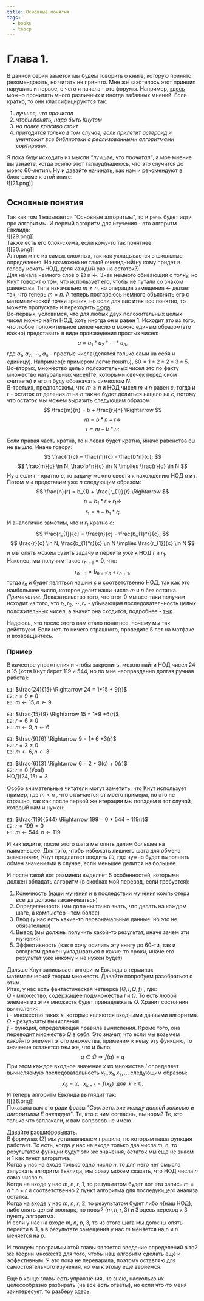 ```yaml
---
title: Основные понятия
tags:
  - books
  - taocp
---
```

# Глава 1.

В данной серии заметок мы будем говорить о книге, которую принято рекомендовать, но читать не принято. Мне же захотелось этот принцип нарушить и первое, с чего я начала - это форумы. Например, [здесь](https://www.linux.org.ru/polls/polls/15945983) можно прочитать много различных и иногда забавных мнений. Если кратко, то они классифицируются так:

1) *лучшее, что прочитал*
2) *чтобы понять, надо быть Кнутом*
3) *на полке красиво стоит*
4) *пригодится только в том случае, если прилетит астероид и уничтожит все библиотеки с реализованными алгоритмами сортировок*

Я пока буду исходить из мысли *"лучшее, что прочитал"*, а мое мнение вы узнаете, когда осилю этот талмуд(надеюсь, что это случится до моего 60-летия). Ну и давайте начинать, как нам и рекомендуют в блок-схеме к этой книге: \
![[21.png]]
## Основные понятия

Так как том 1 называется "Основные алгоритмы", то и речь будет идти про алгоритмы. И первый алгоритм для изучения - это алгоритм Евклида: \
![[29.png]]\
Также есть его блок-схема, если кому-то так понятнее: \
![[30.png]]\
Алгоритм не из самых сложных, так как укладывается в школьные определения. Но возможно не такой очевидный(ну кому придет в голову искать НОД, деля каждый раз на остаток?). \
Для начала немного слов о `E3` и $\leftarrow$. Знак немного сбивающий с толку, но Кнут говорит о том, что использует его, чтобы не путали со знаком равенства. Типа изначально $m \neq n$, но операция замещения $\leftarrow$ делает так, что теперь $m=n$.
А теперь постараюсь немного объяснить его с математической точки зрения, но если для вас итак все понятно, то можете пропускать и переходить [сюда](#пример).\
Во-первых, условимся, что для любых двух положительных целых чисел можно найти НОД, хоть иногда он и равен 1. Исходит это из того, что любое положительное целое число $a$ можно единым образом(это важно) представить в виде произведения простых чисел:
$$
a = a_1 \ast a_2 \ast \cdots \ast a_n, 
$$
где $a_1$, $a_2$, $\cdots$, $a_n$ - простые числа(делятся только сами на себя и единицу). Например(с примером легче понять), $60 = 1 \ast 2 \ast 2 \ast 3 \ast 5$. \
Во-вторых, множество целых положительных чисел это по факту множество натуральных чисел(те, которыми овечек перед сном считаете) и его я буду обозначать символом $N$. \
В-третьих, предположим, что $m \geq n$ и НОД чисел $m$ и $n$ равен $c$, тогда и $r$ - остаток от деления $m$ на $n$ также будет делиться нацело на $c$, потому что остаток мы можем выразить следующим образом: 
$$
\frac{m}{n} = b + \frac{r}{n} \Rightarrow 
$$
$$
m = b \ast n + r \Rightarrow
$$
$$
r = m - b \ast n;
$$

Если правая часть кратна, то и левая будет кратна, иначе равенства бы не вышло. Иначе говоря: 
$$
\frac{r}{c} = \frac{m}{c} - \frac{b*n}{c};
$$
$$
\frac{m}{c} \in N, \frac{b*n}{c} \in N \implies \frac{r}{c} \in N
$$
Ну а если $r$ - кратно $c$, то задачу можно свести к нахождению НОД $n$ и $r$. Потом мы представим уже $n$ следующим образом: 
$$
\frac{n}{r} = b_{1} + \frac{r_{1}}{r} \Rightarrow 
$$
$$
n = b_{1} \ast r + r_{1} \Rightarrow
$$
$$
r_{1} = n - b_{1} \ast r;
$$
И аналогично заметим, что и $r_1$ кратно $c$: 
$$
\frac{r_{1}}{c} = \frac{n}{c} - \frac{b_{1}*r}{c};
$$ 
$$
\frac{r}{c} \in N, \frac{b_{1}*r}{c} \in N \implies \frac{r_{1}}{c} \in N
$$
и мы опять можем сузить задачу и перейти уже к НОД $r$ и $r_1$.  
Наконец, мы получим такое $r_{n+1} = 0$, что: 
$$
r_{n-1}=b_{n+1}r_{n} + r_{n+1},
$$
тогда $r_{n}$ и будет являться нашим $c$ и соответственно НОД, так как это наибольшее число, которое делит наши числа $m$ и $n$ без остатка.\
*Примечание:* Доказательство того, что этот $0$ мы все-таки получим исходит из того, что $r_{1}, r_{2}, \cdots, r_{n}$ - убывающая последовательность целых положительных чисел, а значит она сходится, подробнее - [тык](https://math.stackexchange.com/questions/2954010/why-do-we-eventually-end-up-with-0-in-euclidean-algorithm).

Надеюсь, что после этого вам стало понятнее, почему мы так действуем. Если нет, то ничего страшного, проведите 5 лет на матфаке и возвращайтесь.

### Пример

В качестве упражнения и чтобы закрепить, можно найти НОД чисел $24$ и $15$ (хотя Кнут берет $119$ и $544$, но по мне неоправданно долгая ручная работа):

`E1`: $\frac{24}{15} \Rightarrow 24 = 1*15 + 9(r)$ \
`E2`: $r=9 \neq 0$ \
`E3`: $m \leftarrow 15, n \leftarrow 9$ 

`E1`: $\frac{15}{9} \Rightarrow 15 = 1*9 +6(r)$ \
`E2`: $r = 6 \neq 0$ \
`E3`: $m \leftarrow 9, n \leftarrow 6$ 

`E1`: $\frac{9}{6} \Rightarrow 9 = 1* 6 +3(r)$ \
`E2`: $r=3 \neq 0$ \
`E3`: $m \leftarrow 6, n \leftarrow 3$ 

`E1`: $\frac{6}{3} \Rightarrow 6 = 2 * 3(c) + 0(r)$ \
`E2`: $r=0$ (Ура!) \
НОД$(24, 15) = 3$ 

Особо внимательные читатели могут заметить, что Кнут использует пример, где $m < n$ , что отличается от моего примера, но это не страшно, так как после первой же итерации мы попадем в тот случай, который нам и нужен:

`E1`: $\frac{119}{544} \Rightarrow 199 = 0 * 544 + 119(r)$ \
`E2`: $r = 199 \neq 0$ \
`E3`: $m \leftarrow 544, n \leftarrow 119$ 

И как видите, после этого шага мы опять делим большее на наименьшее. Для того, чтобы избежать лишнего шага для обмена значениями, Кнут предлагает вводить `E0`, где нужно будет выполнить обмен значениями в случае, если меньшее делится на большее.

И после такой вот разминки выделяет 5 особенностей, которыми должен обладать алгоритм (в скобках мой перевод, если требуется):

1) Конечность (наши мучения и в последствии мучения компьютера всегда должны заканчиваться)
2) Определенность (мы должны точно знать, что делать на каждом шаге, а компьютер - тем более)
3) Ввод (у нас есть какие-то первоначальные данные, но это не обязательно)
4) Вывод (мы должны получить какой-то результат, иначе зачем эти мучения)
5) Эффективность (как я хочу осилить эту книгу до 60-ти, так и алгоритм должен укладываться в какие-то сроки, иначе его результат уже никому и не нужен будет)

Дальше Кнут записывает алгоритм Евклида в терминах математической теории множеств. Давайте попробуем разобраться с этим. \
Итак, у нас есть фантастическая четверка $(Q, I, \Omega, f)$ , где: \
$Q$ - множество, содержащее подмножества $I$ и $\Omega$. То есть любой элемент из этих множеств будет принадлежать $Q$. Хранит состояния вычисления. \
$I$ - множество таких $x$, которые являются входными данными алгоритма. \
$\Omega$ - результаты вычисления. \
$f$ - функция, определяющая правила вычисления. Кроме того, она переводит множество $\Omega$ в себя. Это значит, что если мы возьмем какой-то элемент этого множества, применим к нему эту функцию, то значение останется тем же, что и было:
$$
q \in \Omega \Rightarrow f(q) = q
$$
При этом каждое входное значение $x$ из множества $I$ определяет вычисляемую последовательность $x_0, x_1, x_2, ...$ следующим образом:
$$
x_0 = x,\;\;\; x_{k+1} = f(x_k) \;\; для \;\; k \geq 0.
$$
И теперь алгоритм Евклида выглядит так: \
![[36.png]] \
Показала вам это ради фразы *"Соответствие между данной записью и алгоритмом $E$ очевидно"*. Те, кто с ним согласны, вы норм? Те, кто только что заплакали, к вам вопросов не имею. 

Давайте расшифровывать. \
В формулах $(2)$ мы устанавливаем правила, по которым наша функция работает. То есть, когда у нас на входе только два числа $m$, $n$, то результатом функции будут эти же значения, остаток мы еще не знаем и $1$ как пункт алгоритма. \
Когда у нас на входе только одно число $n$, то для него нет смысла запускать алгоритм Евклида, мы сразу можем сказать, что НОД числа $n$ само число $n$. \
Когда на входе у нас $m$, $n$, $r$, $1$, то результатом будет вот эта запись $m = a *n +r$ и соответственно $2$ пункт алгоритма для последующего анализа остатка. \
Когда на входе у нас $m$, $n$, $r$, $2$, то результатом будет либо $n$(наш НОД), либо опять целый зоопарк, но новый $(m, n, r, 3)$ и $3$ здесь переход к $3$ пункту алгоритма. \
И если у нас на входе $m$, $n$, $p$, $3$, то из этого шага мы должны опять перейти в $3$, а в результате замещения у нас $m$ меняется на $n$ и $n$ меняется на $p$.

И гвоздем программы этой главы является введение определений в той же теории множеств для того, чтобы наш алгоритм сделать еще и эффективным. Я это пока не переварила, поэтому оставляю для самостоятельного изучения, но мы к этому еще вернемся. 

Еще в конце главы есть упражнения, не знаю, насколько их целесообразно разбирать (на все есть ответы), но если что-то меня заинтересует, то разберу здесь.

